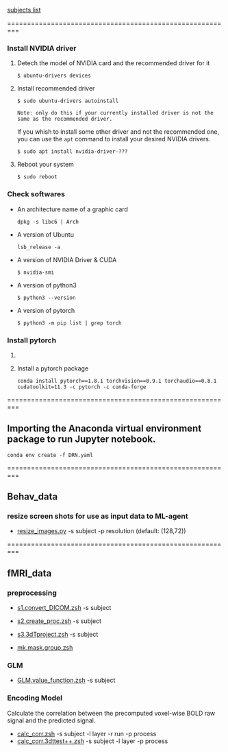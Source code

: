 [subjects list](https://docs.google.com/spreadsheets/d/1CHrMf4PZVMOKx0OU1QyDeHqPXUr98Q3Y/edit?usp=sharing&ouid=113558884998217828683&rtpof=true&sd=true)

=========================================================
### Install NVIDIA driver
1. Detech the model of NVIDIA card and the recommended driver for it
	```
	$ ubuntu-drivers devices
	```

2. Install recommended driver
	```
	$ sudo ubuntu-drivers autoinstall
	```
	```
	Note: only do this if your currently installed driver is not the same as the recommended driver.
	```
	If you whish to install some other driver and not the recommended one, you can use the `apt` command to install your desired NVIDIA drivers.
	```
	$ sudo apt install nvidia-driver-???
	```

3. Reboot your system
	```
	$ sudo reboot
	```

### Check softwares
- An architecture name of a graphic card 
	```
	dpkg -s libc6 | Arch
	```

- A version of Ubuntu
	```
	lsb_release -a
	```

- A version of NVIDIA Driver & CUDA
	```
	$ nvidia-smi
	```

- A version of python3
	```
	$ python3 --version
	```

- A version of pytorch
	```
	$ python3 -m pip list | grep torch
	```

### Install pytorch
1. 

2. Install a pytorch package
	```
	conda install pytorch==1.8.1 torchvision==0.9.1 torchaudio==0.8.1 cudatoolkit=11.3 -c pytorch -c conda-forge
	```

=========================================================
## Importing the Anaconda virtual environment package to run Jupyter notebook.
```
conda env create -f DRN.yaml
```
=========================================================

## Behav_data

### resize screen shots for use as input data to ML-agent
- [resize_images.py](https://github.com/psb629/labs/blob/master/DRN/scripts/resize_images.py) -s subject -p resolution (default: (128,72))

=========================================================

## fMRI_data

### preprocessing

- [s1.convert_DICOM.zsh](https://github.com/psb629/labs/blob/master/DRN/scripts/s1.convert_DICOM.zsh) -s subject
- [s2.create_proc.zsh](https://github.com/psb629/labs/blob/master/DRN/scripts/s2.create_proc.zsh) -s subject

- [s3.3dTproject.zsh](https://github.com/psb629/labs/blob/master/DRN/scripts/s3.3dTproject.zsh) -s subject

- [mk.mask.group.zsh](https://github.com/psb629/labs/blob/master/DRN/scripts/mk.mask.group.zsh)

### GLM
- [GLM.value_function.zsh](https://github.com/psb629/labs/blob/master/DRN/scripts/GLM.value_function.zsh) -s subject

### Encoding Model
Calculate the correlation between the precomputed voxel-wise BOLD raw signal and the predicted signal.
- [calc_corr.zsh](https://github.com/psb629/labs/blob/master/DRN/scripts/calc_corr.zsh) -s subject -l layer -r run -p process
- [calc_corr.3dttest++.zsh](https://github.com/psb629/labs/blob/master/DRN/scripts/calc_corr.3dttest++.zsh) -s subject -l layer -p process
